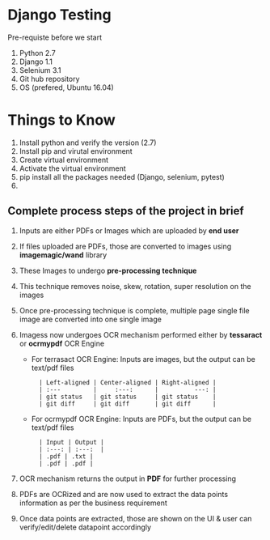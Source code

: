 # Django Testing

Pre-requiste before we start
1. Python 2.7
2. Django 1.1
3. Selenium 3.1
4. Git hub repository
5. OS (prefered, Ubuntu 16.04)

# Things to Know

1. Install python and verify the version (2.7)
2. Install pip and virutal environment
3. Create virtual environment
4. Activate the virtual environment
5. pip install all the packages needed (Django, selenium, pytest)
6. 


## Complete process steps of the project in brief

1. Inputs are either PDFs or Images which are uploaded by **end user**

2. If files uploaded are PDFs, those are converted to images using **imagemagic/wand** library

3. These Images to undergo **pre-processing technique** 

4. This technique removes noise, skew, rotation, super resolution on the images

4. Once pre-processing technique is complete, multiple page single file image are converted into one single image

5. Imagess now undergoes OCR mechanism performed either by **tessaract** or **ocrmypdf** OCR Engine

    * For terrasact OCR Engine: Inputs are images, but the output can be text/pdf files

            | Left-aligned | Center-aligned | Right-aligned |
            | :---         |     :---:      |          ---: |
            | git status   | git status     | git status    |
            | git diff     | git diff       | git diff      |

    * For ocrmypdf OCR Engine: Inputs are PDFs, but the output can be text/pdf files

            | Input | Output |
            | :---: | :---:  |
            | .pdf | .txt |
            | .pdf | .pdf |

5. OCR mechanism returns the output in **PDF** for further processing

6. PDFs are OCRized and are now used to extract the data points information as per the business requirement

6. Once data points are extracted, those are shown on the UI & user can verify/edit/delete datapoint accordingly
